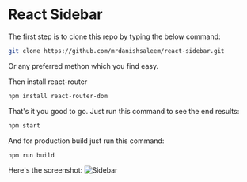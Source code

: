 # React Sidebar

The first step is to clone this repo by typing the below command:

```bash
git clone https://github.com/mrdanishsaleem/react-sidebar.git
```

Or any preferred methon which you find easy.

Then install react-router

```bash
npm install react-router-dom
```

That's it you good to go. Just run this command to see the end results:

```bash
npm start
```

And for production build just run this command:

```bash
npm run build
```

Here's the screenshot:
![Sidebar]([https://github.com/mrdanishsaleem/sidebarhoc/blob/main/screenshots/sidebar.png])
